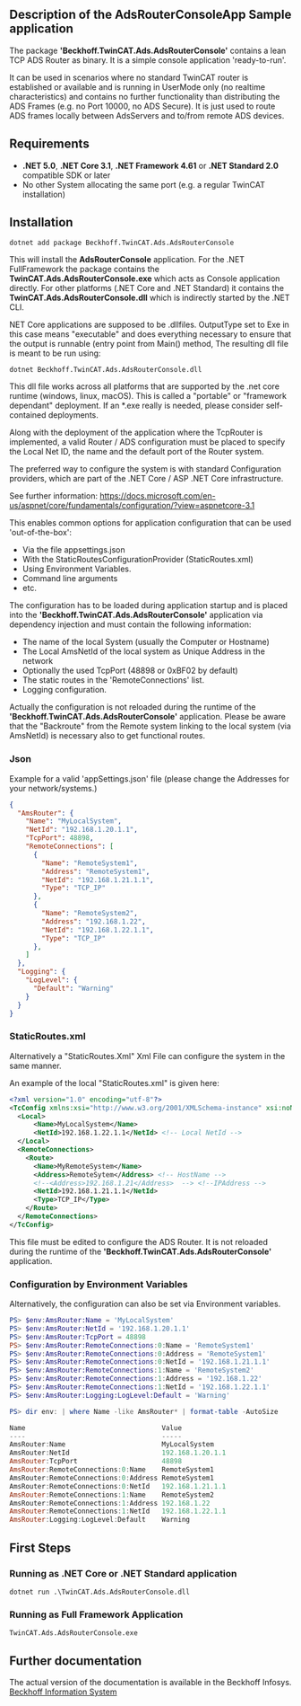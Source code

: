 ﻿## Description of the **AdsRouterConsoleApp** Sample application
The package **'Beckhoff.TwinCAT.Ads.AdsRouterConsole'** contains a lean TCP ADS Router as binary. It is a simple console application
'ready-to-run'.

It can be used in scenarios where no standard TwinCAT router is established or available and is running in UserMode only (no realtime characteristics) and contains no further functionality than distributing the ADS Frames (e.g. no Port 10000, no ADS Secure). It is just used to route ADS frames locally between AdsServers 
and to/from remote ADS devices.

## Requirements
- **.NET 5.0**, **.NET Core 3.1**, **.NET Framework 4.61** or **.NET Standard 2.0** compatible SDK or later
- No other System allocating the same port (e.g. a regular TwinCAT installation) 

## Installation

```Shell
dotnet add package Beckhoff.TwinCAT.Ads.AdsRouterConsole
```

This will install the **AdsRouterConsole** application.
For the .NET FullFramework the package contains the **TwinCAT.Ads.AdsRouterConsole.exe** which acts as Console application directly.
For other platforms (.NET Core and .NET Standard) it contains the **TwinCAT.Ads.AdsRouterConsole.dll** which is indirectly started by the .NET CLI.

NET Core applications are supposed to be .dllfiles. OutputType set to Exe in this case means "executable" and does everything necessary to ensure that the output is runnable (entry point from Main() method,
The resulting dll file is meant to be run using:

```shell
dotnet Beckhoff.TwinCAT.Ads.AdsRouterConsole.dll 
```

This dll file works across all platforms that are supported by the .net core runtime (windows, linux, macOS). This is called a "portable" or "framework dependant" deployment.
If an *.exe really is needed, please consider self-contained deployments.

Along with the deployment of the application where the TcpRouter is implemented, a valid Router / ADS configuration must be placed to specify
the Local Net ID, the name and the default port of the Router system.

The preferred way to configure the system is with standard Configuration providers, which are part of the
.NET Core / ASP .NET Core infrastructure.

See further information:
https://docs.microsoft.com/en-us/aspnet/core/fundamentals/configuration/?view=aspnetcore-3.1

This enables common options for application configuration that can be used 'out-of-the-box':

- Via the file appsettings.json
- With the StaticRoutesConfigurationProvider (StaticRoutes.xml)
- Using Environment Variables.
- Command line arguments
- etc.

The configuration has to be loaded during application startup and is placed into the **'Beckhoff.TwinCAT.Ads.AdsRouterConsole'** application via dependency injection and
must contain the following information:
- The name of the local System (usually the Computer or Hostname)
- The Local AmsNetId of the local system as Unique Address in the network
- Optionally the used TcpPort (48898 or 0xBF02 by default)
- The static routes in the 'RemoteConnections' list.
- Logging configuration.

Actually the configuration is not reloaded during the runtime of the **'Beckhoff.TwinCAT.Ads.AdsRouterConsole'** application.
Please be aware that the "Backroute" from the Remote system linking to the local system (via AmsNetId) is necessary also to get functional routes.

### Json
Example for a valid 'appSettings.json' file (please change the Addresses for your network/systems.)

```json
{
  "AmsRouter": {
    "Name": "MyLocalSystem",
    "NetId": "192.168.1.20.1.1",
    "TcpPort": 48898,
    "RemoteConnections": [
      {
        "Name": "RemoteSystem1",
        "Address": "RemoteSystem1",
        "NetId": "192.168.1.21.1.1",
        "Type": "TCP_IP"
      },
      {
        "Name": "RemoteSystem2",
        "Address": "192.168.1.22",
        "NetId": "192.168.1.22.1.1",
        "Type": "TCP_IP"
      },
    ]
  },
  "Logging": {
    "LogLevel": {
      "Default": "Warning"
    }
  }
}
```
### StaticRoutes.xml
Alternatively a "StaticRoutes.Xml" Xml File can configure the system in the same manner.

An example of the local "StaticRoutes.xml" is given here:

```xml
<?xml version="1.0" encoding="utf-8"?>
<TcConfig xmlns:xsi="http://www.w3.org/2001/XMLSchema-instance" xsi:noNamespaceSchemaLocation="C:\TwinCAT3\Config\TcConfig.xsd">
  <Local>
      <Name>MyLocalSystem</Name>
      <NetId>192.168.1.22.1.1</NetId> <!-- Local NetId -->
  </Local>
  <RemoteConnections>
    <Route>
      <Name>MyRemoteSystem</Name>
      <Address>RemoteSytem</Address> <!-- HostName -->
      <!--<Address>192.168.1.21</Address>  --> <!--IPAddress -->
      <NetId>192.168.1.21.1.1</NetId>
      <Type>TCP_IP</Type>
    </Route>
  </RemoteConnections>
</TcConfig>
```

This file must be edited to configure the ADS Router. It is not reloaded during the runtime of the **'Beckhoff.TwinCAT.Ads.AdsRouterConsole'** application.

### Configuration by Environment Variables
Alternatively, the configuration can also be set via Environment variables.

```Powershell
PS> $env:AmsRouter:Name = 'MyLocalSystem'
PS> $env:AmsRouter:NetId = '192.168.1.20.1.1'
PS> $env:AmsRouter:TcpPort = 48898
PS> $env:AmsRouter:RemoteConnections:0:Name = 'RemoteSystem1'
PS> $env:AmsRouter:RemoteConnections:0:Address = 'RemoteSystem1'
PS> $env:AmsRouter:RemoteConnections:0:NetId = '192.168.1.21.1.1'
PS> $env:AmsRouter:RemoteConnections:1:Name = 'RemoteSystem2'
PS> $env:AmsRouter:RemoteConnections:1:Address = '192.168.1.22'
PS> $env:AmsRouter:RemoteConnections:1:NetId = '192.168.1.22.1.1'
PS> $env:AmsRouter:Logging:LogLevel:Default = 'Warning'
```

```Powershell
PS> dir env: | where Name -like AmsRouter* | format-table -AutoSize

Name                                  Value
----                                  -----
AmsRouter:Name                        MyLocalSystem
AmsRouter:NetId                       192.168.1.20.1.1
AmsRouter:TcpPort                     48898
AmsRouter:RemoteConnections:0:Name    RemoteSystem1
AmsRouter:RemoteConnections:0:Address RemoteSystem1
AmsRouter:RemoteConnections:0:NetId   192.168.1.21.1.1
AmsRouter:RemoteConnections:1:Name    RemoteSystem2
AmsRouter:RemoteConnections:1:Address 192.168.1.22
AmsRouter:RemoteConnections:1:NetId   192.168.1.22.1.1
AmsRouter:Logging:LogLevel:Default    Warning
```

## First Steps

### Running as .NET Core or .NET Standard application
```Shell
dotnet run .\TwinCAT.Ads.AdsRouterConsole.dll
```

### Running as Full Framework Application
```Shell
TwinCAT.Ads.AdsRouterConsole.exe
```
## Further documentation
The actual version of the documentation is available in the Beckhoff Infosys.
[Beckhoff Information System](https://infosys.beckhoff.com/index.php?content=../content/1033/tc3_ads.net/index.html&id=207622008965200265)